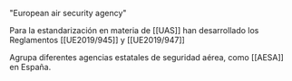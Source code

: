 "European air security agency"

Para la estandarización en materia de [[UAS]] han desarrollado los Reglamentos [[UE2019/945]] y [[UE2019/947]] 

Agrupa diferentes agencias estatales de seguridad aérea, como [[AESA]] en España.